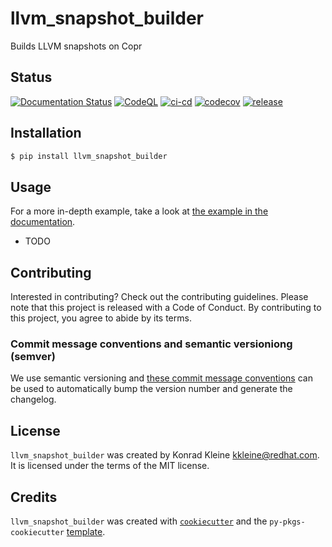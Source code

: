 # llvm_snapshot_builder

Builds LLVM snapshots on Copr

## Status

[![Documentation Status](https://readthedocs.org/projects/llvm_snapshot_builder/badge/?version=latest)](https://llvm_snapshot_builder.readthedocs.io/en/latest/?badge=latest)
[![CodeQL](https://github.com/kwk/llvm_snapshot_builder/actions/workflows/codeql.yml/badge.svg)](https://github.com/kwk/llvm_snapshot_builder/actions/workflows/codeql.yml)
[![ci-cd](https://github.com/kwk/llvm_snapshot_builder/actions/workflows/ci-cd.yml/badge.svg)](https://github.com/kwk/llvm_snapshot_builder/actions/workflows/ci-cd.yml)
[![codecov](https://codecov.io/gh/kwk/llvm_snapshot_builder/branch/main/graph/badge.svg?token=ASSPTOL3JU)](https://codecov.io/gh/kwk/llvm_snapshot_builder)
[![release](https://img.shields.io/github/release/kwk/llvm_snapshot_builder.svg)](https://github.com/kwk/llvm_snapshot_builder/releases)

## Installation

```bash
$ pip install llvm_snapshot_builder
```

## Usage

For a more in-depth example, take a look at [the example in the documentation](https://llvm_snapshot_builder.readthedocs.io/en/latest/example.html).

- TODO

## Contributing

Interested in contributing? Check out the contributing guidelines. Please note that this project is released with a Code of Conduct. By contributing to this project, you agree to abide by its terms.

### Commit message conventions and semantic versioniong (semver)

We use semantic versioning and [these commit message conventions](https://www.conventionalcommits.org/en/v1.0.0/)
can be used to automatically bump the version number and generate the changelog.

## License

`llvm_snapshot_builder` was created by Konrad Kleine <kkleine@redhat.com>. It is licensed under the terms of the MIT license.

## Credits

`llvm_snapshot_builder` was created with [`cookiecutter`](https://cookiecutter.readthedocs.io/en/latest/) and the `py-pkgs-cookiecutter` [template](https://github.com/py-pkgs/py-pkgs-cookiecutter).
